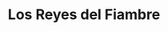 ---
title: "Los Reyes del Fiambre"
url: /cipolletti/los-reyes-del-fiambre-9-de-julio/
shop: queso
---